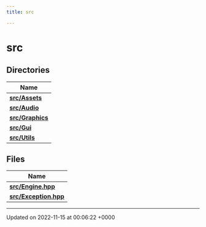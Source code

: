 ```yaml
---
title: src

---
```


# src



## Directories

| Name           |
| -------------- |
| **[src/Assets](/files/dir_e0c1ede47f21c4a643a1257f949f98e0.md#dir-src/assets)**  |
| **[src/Audio](/files/dir_c64386e93f356b78d4612c7b7741707c.md#dir-src/audio)**  |
| **[src/Graphics](/files/dir_3419e189e460663ec2c964233bf8dcd6.md#dir-src/graphics)**  |
| **[src/Gui](/files/dir_b5ac5e964c12a6b13a9d28feb9f3d3ed.md#dir-src/gui)**  |
| **[src/Utils](/files/dir_a7363e98f9e0bdd87618633653859815.md#dir-src/utils)**  |

## Files

| Name           |
| -------------- |
| **[src/Engine.hpp](/files/Engine_8hpp.md#file-engine.hpp)**  |
| **[src/Exception.hpp](/files/Exception_8hpp.md#file-exception.hpp)**  |






-------------------------------

Updated on 2022-11-15 at 00:06:22 +0000
